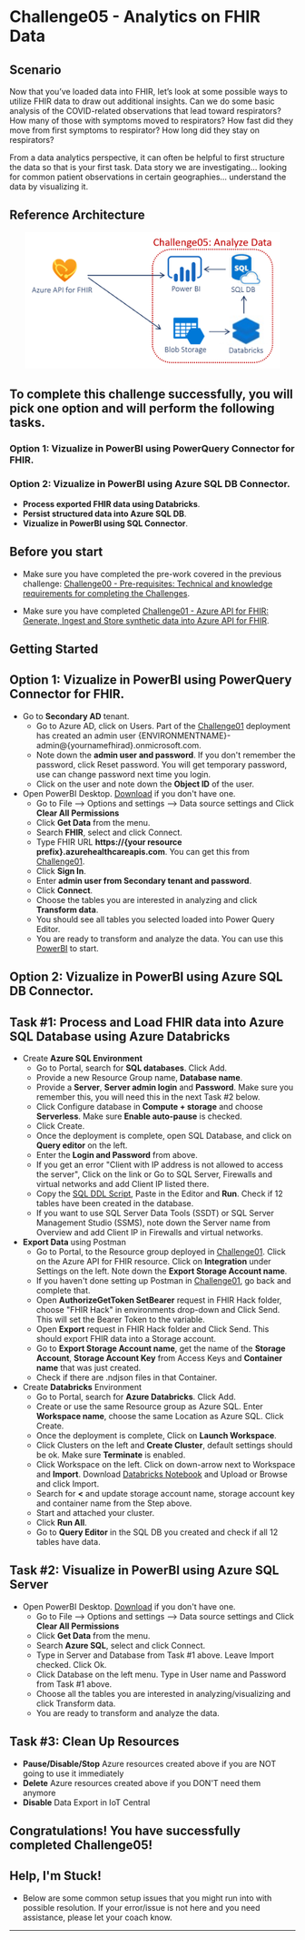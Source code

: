 # Challenge05 - Analytics on FHIR Data

## Scenario
Now that you’ve loaded data into FHIR, let’s look at some possible ways to utilize FHIR data to draw out additional insights. Can we do some basic analysis of the COVID-related observations that lead toward respirators? How many of those with symptoms moved to respirators? How fast did they move from first symptoms to respirator? How long did they stay on respirators?

From a data analytics perspective, it can often be helpful to first structure the data so that is your first task. Data story we are investigating... looking for common patient observations in certain geographies... understand the data by visualizing it. 

## Reference Architecture
<center><img src="../images/challenge05-architecture.png" width="450"></center>


## To complete this challenge successfully, you will pick one option and will perform the following tasks.

### Option 1: Vizualize in PowerBI using PowerQuery Connector for FHIR. 
### Option 2: Vizualize in PowerBI using Azure SQL DB Connector.
   * **Process exported FHIR data using Databricks**. 
   * **Persist structured data into Azure SQL DB**.
   * **Vizualize in PowerBI using SQL Connector**.

## Before you start

* Make sure you have completed the pre-work covered in the previous challenge: [Challenge00 - Pre-requisites: Technical and knowledge requirements for completing the Challenges](../Challenge00-Prerequistes/ReadMe.md).

* Make sure you have completed [Challenge01 - Azure API for FHIR: Generate, Ingest and Store synthetic data into Azure API for FHIR](../Challenge01-AzureAPIforFHIR/ReadMe.md).

## Getting Started

## Option 1: Vizualize in PowerBI using PowerQuery Connector for FHIR.
* Go to **Secondary AD** tenant. 
   * Go to Azure AD, click on Users. Part of the [Challenge01](../Challenge01-AzureAPIforFHIR/ReadMe.md) deployment has created an admin user {ENVIRONMENTNAME}-admin@{yournamefhirad}.onmicrosoft.com. 
   * Note down the **admin user and password**. If you don't remember the password, click Reset password. You will get temporary password, use can change password next time you login.
   * Click on the user and note down the **Object ID** of the user.
* Open PowerBI Desktop. [Download](https://powerbi.microsoft.com/en-us/downloads/) if you don't have one.
   * Go to File --> Options and settings --> Data source settings and Click **Clear All Permissions** 
   * Click **Get Data** from the menu.
   * Search **FHIR**, select and click Connect.
   * Type FHIR URL **https://{your resource prefix}.azurehealthcareapis.com**. You can get this from [Challenge01](../Challenge01-AzureAPIforFHIR/ReadMe.md).
   * Click **Sign In**.
   * Enter **admin user from Secondary tenant and password**.
   * Click **Connect**.
   * Choose the tables you are interested in analyzing and click **Transform data**.
   * You should see all tables you selected loaded into Power Query Editor.
   * You are ready to transform and analyze the data. You can use this [PowerBI](./PowerBI%20-%20PowerQuery%20Connector%20for%20FHIR.pbix) to start.

## Option 2: Vizualize in PowerBI using Azure SQL DB Connector.
## Task #1: Process and Load FHIR data into Azure SQL Database using Azure Databricks
* Create **Azure SQL Environment**
   * Go to Portal, search for **SQL databases**. Click Add. 
   * Provide a new Resource Group name, **Database name**.
   * Provide a **Server**, **Server admin login** and **Password**. Make sure you remember this, you will need this in the next Task #2 below.
   * Click Configure database in **Compute + storage** and choose **Serverless**. Make sure **Enable auto-pause** is checked.
   * Click Create. 
   * Once the deployment is complete, open SQL Database, and click on **Query editor** on the left.
   * Enter the **Login and Password** from above.
   * If you get an error "Client with IP address is not allowed to access the server", Click on the link or Go to SQL Server, Firewalls and virtual networks and add Client IP listed there.
   * Copy the [SQL DDL Script](./SQL%20DDL%20Script.txt), Paste in the Editor and **Run**. Check if 12 tables have been created in the database.
   * If you want to use SQL Server Data Tools (SSDT) or SQL Server Management Studio (SSMS), note down the Server name from Overview and add Client IP in Firewalls and virtual networks.
* **Export Data** using Postman
   * Go to Portal, to the Resource group deployed in [Challenge01](../Challenge01-AzureAPIforFHIR/ReadMe.md). Click on the Azure API for FHIR resource. Click on **Integration** under Settings on the left. Note down the **Export Storage Account name**.
   * If you haven't done setting up Postman in [Challenge01](../Challenge01-AzureAPIforFHIR/ReadMe.md), go back and complete that. 
   * Open **AuthorizeGetToken SetBearer** request in FHIR Hack folder, choose "FHIR Hack" in environments drop-down and Click Send. This will set the Bearer Token to the variable.
   * Open **Export** request in FHIR Hack folder and Click Send. This should export FHIR data into a Storage account.
   * Go to **Export Storage Account name**, get the name of the **Storage Account**, **Storage Account Key** from Access Keys and **Container name** that was just created.
   * Check if there are .ndjson files in that Container.
* Create **Databricks** Environment
   * Go to Portal, search for **Azure Databricks**. Click Add. 
   * Create or use the same Resource group as Azure SQL. Enter **Workspace name**, choose the same Location as Azure SQL. Click Create.
   * Once the deployment is complete, Click on **Launch Workspace**.
   * Click Clusters on the left and **Create Cluster**, default settings should be ok. Make sure **Terminate** is enabled.
   * Click Workspace on the left. Click on down-arrow next to Workspace and **Import**. Download [Databricks Notebook](./fhirhackdatabrickstemplate.dbc) and Upload or Browse and click Import.
   * Search for **<** and update storage account name, storage account key and container name from the Step above.
   * Start and attached your cluster.
   * Click **Run All**.
   * Go to **Query Editor** in the SQL DB you created and check if all 12 tables have data.

## Task #2: Visualize in PowerBI using Azure SQL Server 
* Open PowerBI Desktop. [Download](https://powerbi.microsoft.com/en-us/downloads/) if you don't have one.
   * Go to File --> Options and settings --> Data source settings and Click **Clear All Permissions** 
   * Click **Get Data** from the menu.
   * Search **Azure SQL**, select and click Connect.
   * Type in Server and Database from Task #1 above. Leave Import checked. Click Ok.
   * Click Database on the left menu. Type in User name and Password from Task #1 above.
   * Choose all the tables you are interested in analyzing/visualizing and click Transform data.
   * You are ready to transform and analyze the data.

## Task #3: Clean Up Resources
* **Pause/Disable/Stop** Azure resources created above if you are NOT going to use it immediately
* **Delete** Azure resources created above if you DON'T need them anymore
* **Disable** Data Export in IoT Central


## Congratulations! You have successfully completed Challenge05!

## Help, I'm Stuck!
* Below are some common setup issues that you might run into with possible resolution. If your error/issue is not here and you need assistance, please let your coach know.

***

